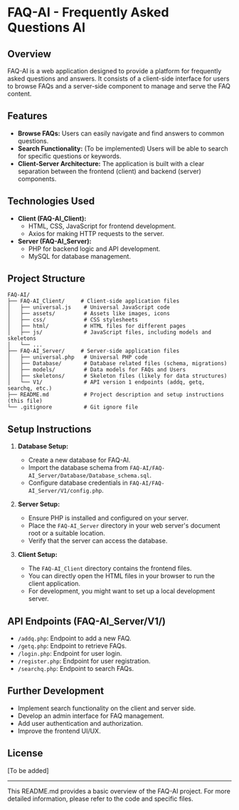 # FAQ-AI - Frequently Asked Questions AI

## Overview

FAQ-AI is a web application designed to provide a platform for frequently asked questions and answers. It consists of a client-side interface for users to browse FAQs and a server-side component to manage and serve the FAQ content.

## Features

- **Browse FAQs:** Users can easily navigate and find answers to common questions.
- **Search Functionality:**  (To be implemented) Users will be able to search for specific questions or keywords.
- **Client-Server Architecture:** The application is built with a clear separation between the frontend (client) and backend (server) components.

## Technologies Used

- **Client (FAQ-AI_Client):**
    - HTML, CSS, JavaScript for frontend development.
    - Axios for making HTTP requests to the server.
- **Server (FAQ-AI_Server):**
    - PHP for backend logic and API development.
    - MySQL for database management.

## Project Structure

```
FAQ-AI/
├── FAQ-AI_Client/     # Client-side application files
│   ├── universal.js    # Universal JavaScript code
│   ├── assets/         # Assets like images, icons
│   ├── css/            # CSS stylesheets
│   ├── html/           # HTML files for different pages
│   ├── js/             # JavaScript files, including models and skeletons
│   └── ...
├── FAQ-AI_Server/     # Server-side application files
│   ├── universal.php   # Universal PHP code
│   ├── Database/       # Database related files (schema, migrations)
│   ├── models/         # Data models for FAQs and Users
│   ├── skeletons/      # Skeleton files (likely for data structures)
│   └── V1/             # API version 1 endpoints (addq, getq, searchq, etc.)
├── README.md           # Project description and setup instructions (this file)
└── .gitignore          # Git ignore file
```

## Setup Instructions

1. **Database Setup:**
   - Create a new database for FAQ-AI.
   - Import the database schema from `FAQ-AI/FAQ-AI_Server/Database/Database_schema.sql`.
   - Configure database credentials in `FAQ-AI/FAQ-AI_Server/V1/config.php`.

2. **Server Setup:**
   - Ensure PHP is installed and configured on your server.
   - Place the `FAQ-AI_Server` directory in your web server's document root or a suitable location.
   - Verify that the server can access the database.

3. **Client Setup:**
   - The `FAQ-AI_Client` directory contains the frontend files.
   - You can directly open the HTML files in your browser to run the client application.
   - For development, you might want to set up a local development server.

## API Endpoints (FAQ-AI_Server/V1/)

- `/addq.php`:  Endpoint to add a new FAQ.
- `/getq.php`:  Endpoint to retrieve FAQs.
- `/login.php`: Endpoint for user login.
- `/register.php`: Endpoint for user registration.
- `/searchq.php`: Endpoint to search FAQs.

## Further Development

- Implement search functionality on the client and server side.
- Develop an admin interface for FAQ management.
- Add user authentication and authorization.
- Improve the frontend UI/UX.

## License

[To be added]

---

This README.md provides a basic overview of the FAQ-AI project. For more detailed information, please refer to the code and specific files.